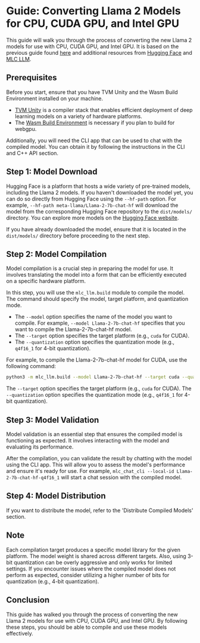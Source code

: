 # Guide: Converting Llama 2 Models for CPU, CUDA GPU, and Intel GPU

This guide will walk you through the process of converting the new Llama 2 models for use with CPU, CUDA GPU, and Intel GPU. It is based on the previous guide found [here](https://raw.githubusercontent.com/gatepoet/LLM-Guide/main/README.md) and additional resources from [Hugging Face](https://huggingface.co/meta-llama) and [MLC LLM](https://mlc.ai/mlc-llm/docs/compilation/compile_models.html).

## Prerequisites

Before you start, ensure that you have TVM Unity and the Wasm Build Environment installed on your machine. 

- [TVM Unity](https://tvm.apache.org/docs/install/index.html) is a compiler stack that enables efficient deployment of deep learning models on a variety of hardware platforms. 
- The [Wasm Build Environment](https://github.com/emscripten-core/emsdk) is necessary if you plan to build for webgpu. 

Additionally, you will need the CLI app that can be used to chat with the compiled model. You can obtain it by following the instructions in the CLI and C++ API section.

## Step 1: Model Download

Hugging Face is a platform that hosts a wide variety of pre-trained models, including the Llama 2 models. If you haven't downloaded the model yet, you can do so directly from Hugging Face using the `--hf-path` option. For example, `--hf-path meta-llama/Llama-2-7b-chat-hf` will download the model from the corresponding Hugging Face repository to the `dist/models/` directory. You can explore more models on the [Hugging Face website](https://huggingface.co/models).

If you have already downloaded the model, ensure that it is located in the `dist/models/` directory before proceeding to the next step.

## Step 2: Model Compilation

Model compilation is a crucial step in preparing the model for use. It involves translating the model into a form that can be efficiently executed on a specific hardware platform.

In this step, you will use the `mlc_llm.build` module to compile the model. The command should specify the model, target platform, and quantization mode.

- The `--model` option specifies the name of the model you want to compile. For example, `--model Llama-2-7b-chat-hf` specifies that you want to compile the Llama-2-7b-chat-hf model.
- The `--target` option specifies the target platform (e.g., `cuda` for CUDA).
- The `--quantization` option specifies the quantization mode (e.g., `q4f16_1` for 4-bit quantization).

For example, to compile the Llama-2-7b-chat-hf model for CUDA, use the following command: 

```bash
python3 -m mlc_llm.build --model Llama-2-7b-chat-hf --target cuda --quantization q4f16_1
```

The `--target` option specifies the target platform (e.g., `cuda` for CUDA). The `--quantization` option specifies the quantization mode (e.g., `q4f16_1` for 4-bit quantization).

## Step 3: Model Validation

Model validation is an essential step that ensures the compiled model is functioning as expected. It involves interacting with the model and evaluating its performance.

After the compilation, you can validate the result by chatting with the model using the CLI app. This will allow you to assess the model's performance and ensure it's ready for use. For example, `mlc_chat_cli --local-id Llama-2-7b-chat-hf-q4f16_1` will start a chat session with the compiled model.

## Step 4: Model Distribution

If you want to distribute the model, refer to the 'Distribute Compiled Models' section.

## Note

Each compilation target produces a specific model library for the given platform. The model weight is shared across different targets. Also, using 3-bit quantization can be overly aggressive and only works for limited settings. If you encounter issues where the compiled model does not perform as expected, consider utilizing a higher number of bits for quantization (e.g., 4-bit quantization).

## Conclusion

This guide has walked you through the process of converting the new Llama 2 models for use with CPU, CUDA GPU, and Intel GPU. By following these steps, you should be able to compile and use these models effectively.
